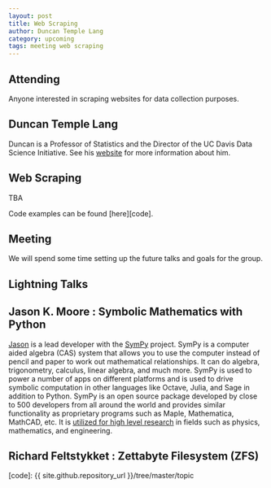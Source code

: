 ```yaml
---
layout: post
title: Web Scraping
author: Duncan Temple Lang
category: upcoming
tags: meeting web scraping
---
```


## Attending

Anyone interested in scraping websites for data collection purposes.

## Duncan Temple Lang

Duncan is a Professor of Statistics and the Director of the UC Davis Data
Science Initiative. See his [website](http://www.stat.ucdavis.edu/~duncan) for
more information about him.

## Web Scraping

TBA

Code examples can be found [here][code].

## Meeting

We will spend some time setting up the future talks and goals for the group.

## Lightning Talks

## Jason K. Moore : Symbolic Mathematics with Python

[Jason](http://moorepants.info) is a lead developer with the [SymPy](http://sympy.org) project. SymPy is a computer aided algebra (CAS) system that allows you to use the computer instead of pencil and paper to work out mathematical relationships. It can do algebra, trigonometry, calculus, linear algebra, and much more. SymPy is used to power a number of apps on different platforms and is used to drive symbolic computation in other languages like Octave, Julia, and Sage in addition to Python. SymPy is an open source package developed by close to 500 developers from all around the world and provides similar functionality as proprietary programs such as Maple, Mathematica, MathCAD, etc. It is [utilized for high level research](http://depsy.org/package/python/sympy) in fields such as physics, mathematics, and engineering.

## Richard Feltstykket : Zettabyte Filesystem (ZFS)

[code]: {{ site.github.repository_url }}/tree/master/topic
